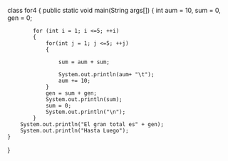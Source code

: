class for4
{
	public static void main(String args[])
	{
		int aum = 10, sum = 0, gen = 0;

			for (int i = 1; i <=5; ++i)
			{
				for(int j = 1; j <=5; ++j)
				{
			
					sum = aum + sum;

					System.out.println(aum+ "\t");
					aum += 10;
				}
				gen = sum + gen;
				System.out.println(sum);
				sum = 0;
				System.out.println("\n");
			}
		System.out.println("El gran total es" + gen);
		System.out.println("Hasta Luego");
	}
}
